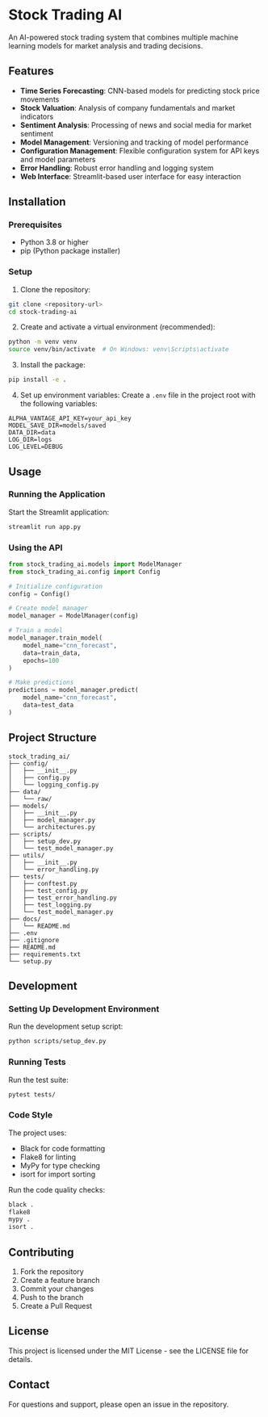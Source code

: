 # Stock Trading AI

An AI-powered stock trading system that combines multiple machine learning models for market analysis and trading decisions.

## Features

- **Time Series Forecasting**: CNN-based models for predicting stock price movements
- **Stock Valuation**: Analysis of company fundamentals and market indicators
- **Sentiment Analysis**: Processing of news and social media for market sentiment
- **Model Management**: Versioning and tracking of model performance
- **Configuration Management**: Flexible configuration system for API keys and model parameters
- **Error Handling**: Robust error handling and logging system
- **Web Interface**: Streamlit-based user interface for easy interaction

## Installation

### Prerequisites

- Python 3.8 or higher
- pip (Python package installer)

### Setup

1. Clone the repository:
```bash
git clone <repository-url>
cd stock-trading-ai
```

2. Create and activate a virtual environment (recommended):
```bash
python -m venv venv
source venv/bin/activate  # On Windows: venv\Scripts\activate
```

3. Install the package:
```bash
pip install -e .
```

4. Set up environment variables:
Create a `.env` file in the project root with the following variables:
```
ALPHA_VANTAGE_API_KEY=your_api_key
MODEL_SAVE_DIR=models/saved
DATA_DIR=data
LOG_DIR=logs
LOG_LEVEL=DEBUG
```

## Usage

### Running the Application

Start the Streamlit application:
```bash
streamlit run app.py
```

### Using the API

```python
from stock_trading_ai.models import ModelManager
from stock_trading_ai.config import Config

# Initialize configuration
config = Config()

# Create model manager
model_manager = ModelManager(config)

# Train a model
model_manager.train_model(
    model_name="cnn_forecast",
    data=train_data,
    epochs=100
)

# Make predictions
predictions = model_manager.predict(
    model_name="cnn_forecast",
    data=test_data
)
```

## Project Structure

```
stock_trading_ai/
├── config/
│   ├── __init__.py
│   ├── config.py
│   └── logging_config.py
├── data/
│   └── raw/
├── models/
│   ├── __init__.py
│   ├── model_manager.py
│   └── architectures.py
├── scripts/
│   ├── setup_dev.py
│   └── test_model_manager.py
├── utils/
│   ├── __init__.py
│   └── error_handling.py
├── tests/
│   ├── conftest.py
│   ├── test_config.py
│   ├── test_error_handling.py
│   ├── test_logging.py
│   └── test_model_manager.py
├── docs/
│   └── README.md
├── .env
├── .gitignore
├── README.md
├── requirements.txt
└── setup.py
```

## Development

### Setting Up Development Environment

Run the development setup script:
```bash
python scripts/setup_dev.py
```

### Running Tests

Run the test suite:
```bash
pytest tests/
```

### Code Style

The project uses:
- Black for code formatting
- Flake8 for linting
- MyPy for type checking
- isort for import sorting

Run the code quality checks:
```bash
black .
flake8
mypy .
isort .
```

## Contributing

1. Fork the repository
2. Create a feature branch
3. Commit your changes
4. Push to the branch
5. Create a Pull Request

## License

This project is licensed under the MIT License - see the LICENSE file for details.

## Contact

For questions and support, please open an issue in the repository. 